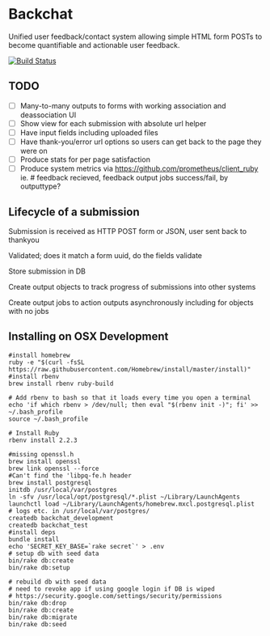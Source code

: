 # Backchat
Unified user feedback/contact system allowing simple HTML form POSTs to become quantifiable and actionable user feedback.

[![Build Status](https://semaphoreci.com/api/v1/projects/c82d0221-805d-48dc-8d91-039f2f37e9d7/720541/badge.svg)](https://semaphoreci.com/maxious/backchat)

## TODO
- [ ]  Many-to-many outputs to forms with working association and deassociation UI
- [ ]  Show view for each submission with absolute url helper
- [ ]  Have input fields including uploaded files
- [ ]  Have thank-you/error url options so users can get back to the page they were on
- [ ]  Produce stats for per page satisfaction
- [ ]  Produce system metrics via https://github.com/prometheus/client_ruby ie. # feedback recieved, feedback output jobs success/fail, by outputtype?

## Lifecycle of a submission
Submission is received as HTTP POST form or JSON, user sent back to thankyou

Validated; does it match a form uuid, do the fields validate

Store submission in DB

Create output objects to track progress of submissions into other systems

Create output jobs to action outputs asynchronously including for objects with no jobs


## Installing on OSX Development
```
#install homebrew 
ruby -e "$(curl -fsSL https://raw.githubusercontent.com/Homebrew/install/master/install)"
#install rbenv
brew install rbenv ruby-build

# Add rbenv to bash so that it loads every time you open a terminal
echo 'if which rbenv > /dev/null; then eval "$(rbenv init -)"; fi' >> ~/.bash_profile
source ~/.bash_profile

# Install Ruby
rbenv install 2.2.3

#missing openssl.h
brew install openssl
brew link openssl --force
#Can't find the 'libpq-fe.h header
brew install postgresql
initdb /usr/local/var/postgres
ln -sfv /usr/local/opt/postgresql/*.plist ~/Library/LaunchAgents
launchctl load ~/Library/LaunchAgents/homebrew.mxcl.postgresql.plist
# logs etc. in /usr/local/var/postgres/
createdb backchat_development
createdb backchat_test
#install deps
bundle install
echo 'SECRET_KEY_BASE=`rake secret`' > .env
# setup db with seed data
bin/rake db:create
bin/rake db:setup

# rebuild db with seed data
# need to revoke app if using google login if DB is wiped
# https://security.google.com/settings/security/permissions
bin/rake db:drop
bin/rake db:create
bin/rake db:migrate
bin/rake db:seed
```